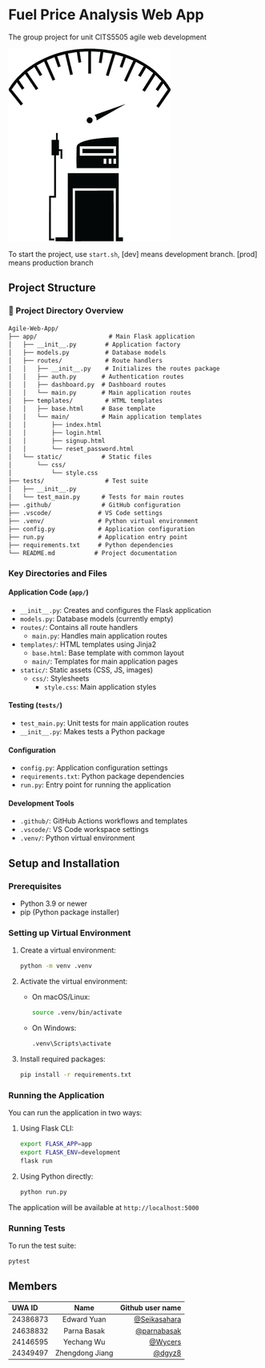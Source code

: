 # Fuel Price Analysis Web App

The group project for unit CITS5505 agile web development

![logo](/app/static/assets/icon.png)

To start the project, use `start.sh`, [dev] means development branch. [prod] means production branch

## Project Structure

### 📁 Project Directory Overview

```
Agile-Web-App/
├── app/                    # Main Flask application
│   ├── __init__.py        # Application factory
│   ├── models.py          # Database models
│   ├── routes/            # Route handlers
│   │   ├── __init__.py    # Initializes the routes package
│   │   ├── auth.py       # Authentication routes
│   │   ├── dashboard.py  # Dashboard routes
│   │   └── main.py       # Main application routes
│   ├── templates/         # HTML templates
│   │   ├── base.html     # Base template
│   │   └── main/         # Main application templates
│   │       ├── index.html
│   │       ├── login.html
│   │       ├── signup.html
│   │       └── reset_password.html
│   └── static/           # Static files
│       └── css/
│           └── style.css
├── tests/                 # Test suite
│   ├── __init__.py
│   └── test_main.py      # Tests for main routes
├── .github/              # GitHub configuration
├── .vscode/             # VS Code settings
├── .venv/               # Python virtual environment
├── config.py            # Application configuration
├── run.py               # Application entry point
├── requirements.txt     # Python dependencies
└── README.md           # Project documentation
```

### Key Directories and Files

#### Application Code (`app/`)

- `__init__.py`: Creates and configures the Flask application
- `models.py`: Database models (currently empty)
- `routes/`: Contains all route handlers
  - `main.py`: Handles main application routes
- `templates/`: HTML templates using Jinja2
  - `base.html`: Base template with common layout
  - `main/`: Templates for main application pages
- `static/`: Static assets (CSS, JS, images)
  - `css/`: Stylesheets
    - `style.css`: Main application styles

#### Testing (`tests/`)

- `test_main.py`: Unit tests for main application routes
- `__init__.py`: Makes tests a Python package

#### Configuration

- `config.py`: Application configuration settings
- `requirements.txt`: Python package dependencies
- `run.py`: Entry point for running the application

#### Development Tools

- `.github/`: GitHub Actions workflows and templates
- `.vscode/`: VS Code workspace settings
- `.venv/`: Python virtual environment

## Setup and Installation

### Prerequisites

- Python 3.9 or newer
- pip (Python package installer)

### Setting up Virtual Environment

1. Create a virtual environment:

   ```bash
   python -m venv .venv
   ```

2. Activate the virtual environment:

   - On macOS/Linux:
     ```bash
     source .venv/bin/activate
     ```
   - On Windows:
     ```bash
     .venv\Scripts\activate
     ```

3. Install required packages:
   ```bash
   pip install -r requirements.txt
   ```

### Running the Application

You can run the application in two ways:

1. Using Flask CLI:

   ```bash
   export FLASK_APP=app
   export FLASK_ENV=development
   flask run
   ```

2. Using Python directly:
   ```bash
   python run.py
   ```

The application will be available at `http://localhost:5000`

### Running Tests

To run the test suite:

```bash
pytest
```

## Members

| UWA ID   |      Name       |                                                      Github user name |
|:---------|:---------------:|----------------------------------------------------------------------:|
| 24386873 |   Edward Yuan   |                        [@Seikasahara](https://github.com/Seikasahara) |
| 24638832 |   Parna Basak   |                          [@parnabasak](https://github.com/parnabasak) |
| 24146595 |   Yechang Wu    |                                  [@Wycers](https://github.com/wycers) |
| 24349497 | Zhengdong Jiang |                                    [@dgyz8](https://github.com/dgyz8) |

